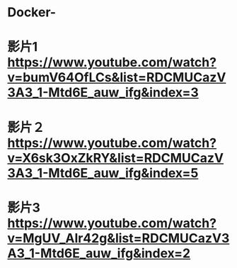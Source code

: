 # Docker-
# 影片1  https://www.youtube.com/watch?v=bumV64OfLCs&list=RDCMUCazV3A3_1-Mtd6E_auw_ifg&index=3
# 影片２　https://www.youtube.com/watch?v=X6sk3OxZkRY&list=RDCMUCazV3A3_1-Mtd6E_auw_ifg&index=5
# 影片3 https://www.youtube.com/watch?v=MgUV_Alr42g&list=RDCMUCazV3A3_1-Mtd6E_auw_ifg&index=2

